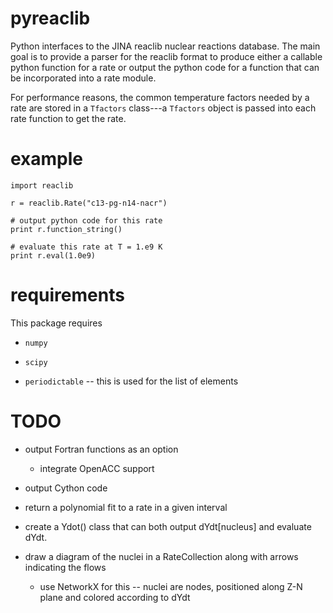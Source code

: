# pyreaclib

Python interfaces to the JINA reaclib nuclear reactions database.  The
main goal is to provide a parser for the reaclib format to produce
either a callable python function for a rate or output the python code
for a function that can be incorporated into a rate module.

For performance reasons, the common temperature factors needed by a
rate are stored in a `Tfactors` class---a `Tfactors` object is passed
into each rate function to get the rate.


# example

```
import reaclib

r = reaclib.Rate("c13-pg-n14-nacr")

# output python code for this rate
print r.function_string()

# evaluate this rate at T = 1.e9 K
print r.eval(1.0e9)

```

# requirements

This package requires

* `numpy`

* `scipy`

* `periodictable` -- this is used for the list of elements


# TODO

* output Fortran functions as an option

  - integrate OpenACC support

* output Cython code

* return a polynomial fit to a rate in a given interval

* create a Ydot() class that can both output dYdt[nucleus] and
  evaluate dYdt.

* draw a diagram of the nuclei in a RateCollection along with arrows
  indicating the flows

  - use NetworkX for this -- nuclei are nodes, positioned along
    Z-N plane and colored according to dYdt


